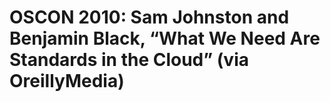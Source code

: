 <!--
id: 958717540
link: http://tumblr.atmos.org/post/958717540/oscon-2010-sam-johnston-and-benjamin-black
slug: oscon-2010-sam-johnston-and-benjamin-black
date: Sun Aug 15 2010 13:03:17 GMT-0700 (PDT)
publish: 2010-08-015
tags: 
title: OSCON 2010:  Sam Johnston and Benjamin Black, &#8220;What We Need Are Standards in the Cloud&#8221; (via OreillyMedia)
-->


OSCON 2010:  Sam Johnston and Benjamin Black, &#8220;What We Need Are Standards in the Cloud&#8221; (via OreillyMedia)
======================================================================================================================



